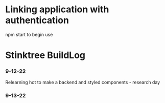 # Linking application with authentication

npm start to begin use
# Stinktree BuildLog

### 9-12-22
Relearning hot to make a backend and styled components - research day

### 9-13-22
